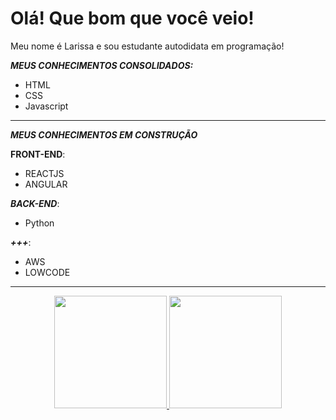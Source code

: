  # Olá! Que bom que você veio! 
 
 Meu nome é Larissa e sou estudante autodidata em programação! 
 
 ***MEUS CONHECIMENTOS CONSOLIDADOS:*** 
  - HTML
  - CSS
  - Javascript 
  
  --- 
  
 ***MEUS CONHECIMENTOS EM CONSTRUÇÃO***
 
 **FRONT-END**: 
 - REACTJS
 - ANGULAR
 
 ***BACK-END***: 
 - Python 
 
 ***+++***: 
 - AWS
 - LOWCODE

--- 

<div align="center">
  <a href="https://github.com/larissaipsum">
  <img height="180em" src="https://github-readme-stats.vercel.app/api?username=larissaipsum&show_icons=true&theme=dracula&include_all_commits=true&count_private=true"/>
  <img height="180em" src="https://github-readme-stats.vercel.app/api/top-langs/?username=larissaipsum&layout=compact&langs_count=7&theme=dracula"/>
</div>
